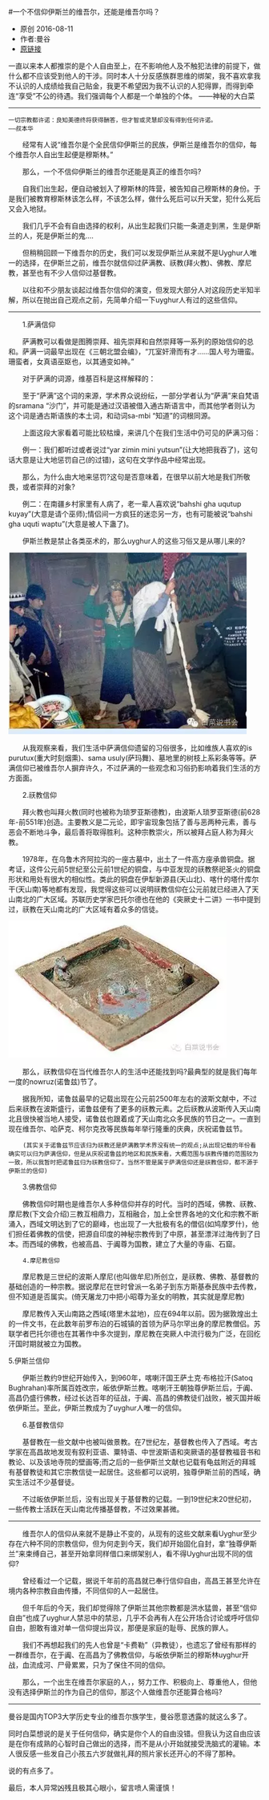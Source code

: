 #一个不信仰伊斯兰的维吾尔，还能是维吾尔吗？

* 原创 2016-08-11
* 作者:曼谷
* [原链接](http://mp.weixin.qq.com/s?__biz=MzAwNTUyMTUzNw==&mid=2649823516&idx=1&sn=506c9a3e44c7c187e988555dd52ad689#rd&location=35)


一直以来本人都推崇的是个人自由至上，在不影响他人及不触犯法律的前提下，做什么都不应该受到他人的干涉。同时本人十分反感族群思维的绑架，我不喜欢拿我不认识的人成绩给我自己贴金，我更不希望因为我不认识的人犯得罪，而得到牵连“享受”不公的待遇。我们强调每个人都是一个单独的个体。
——神秘的大白菜


* * *

```
一切宗教都许诺：良知美德终将获得酬答，但才智或灵慧却没有得到任何许诺。
——叔本华
```

　　经常有人说“维吾尔是个全民信仰伊斯兰的民族，伊斯兰是维吾尔的信仰，每个维吾尔人自出生起便是穆斯林。”

　　那么，一个不信仰伊斯兰的维吾尔还能是真正的维吾尔吗?

　　自我们出生起，便自动被划入了穆斯林的阵营，被告知自己穆斯林的身份。于是我们被教育穆斯林该怎么样，不该怎么样，做什么死后可以升天堂，犯什么死后又会入地狱。

　　我们几乎不会有自由选择的权利，从出生起我们只能一条道走到黑，生是伊斯兰的人，死是伊斯兰的鬼....

　　但稍稍回顾一下维吾尔的历史，我们可以发现伊斯兰从来就不是Uyghur人唯一的选择，在伊斯兰之前，维吾尔就信仰过萨满教、祆教(拜火教)、佛教、摩尼教，甚至也有不少人信仰过基督教。

　　以往和不少朋友谈起过维吾尔信仰的演变，但发现大部分人对这段历史半知半解，所以在抛出自己观点之前，先简单介绍一下uyghur人有过的这些信仰。

* * *

　　1.萨满信仰

　　萨满教可以看做是图腾崇拜、祖先崇拜和自然崇拜等一系列的原始信仰的总和。萨满一词最早出现在《三朝北盟会编》，“兀室奸滑而有才……国人号为珊蛮。珊蛮者，女真语巫妪也，以其通变如神。”

　　对于萨满的词源，维基百科是这样解释的：

　　至于“萨满”这个词的来源，学术界众说纷纭，一部分学者认为“萨满”来自梵语的sramana “沙门”，并可能是通过汉语被借入通古斯语言中，而其他学者则认为这个词是通古斯语族的本土词，和动词sa-mbi “知道”的词根同源。

　　上面这段大家看着可能比较枯燥，来讲几个在我们生活中仍可见的萨满习俗：

　　例一：我们都听过或者说过“yar zimin mini yutsun”(让大地把我吞了)，这句话大意是让大地惩罚自己(的过错)，这句在文学作品中经常出现。

　　那么，为什么由大地来惩罚?这句是否意味着，在很早以前大地是我们所敬畏，或者崇拜的对象?

　　例二：在南疆乡村家里有人病了，老一辈人喜欢说“bahshi gha uqutup kuyay”(大意是请个巫师);情侣间一方疯狂的迷恋另一方，也有可能被说“bahshi gha uquti waptu”(大意是被人下蛊了)。

　　伊斯兰教是禁止各类巫术的，那么uyghur人的这些习俗又是从哪儿来的?

![](imgs/01.jpg)

　　从我观察来看，我们生活中萨满信仰遗留的习俗很多，比如维族人喜欢的is purutux(重大时刻烟熏)、sama usuly(萨玛舞)、墓地里的树枝上系彩条等等。萨满信仰已被维吾尔人摒弃许久，不过萨满的一些观念和习俗扔影响着我们生活的方方面面。

　　2.祆教信仰

　　拜火教也叫拜火教(同时也被称为琐罗亚斯德教)，由波斯人琐罗亚斯德(前628年-前551年)创造。主要教义是二元论，即宇宙现象包括了善与恶两种元素，善与恶会不断地斗争，最后善将取得胜利。这种宗教崇火，所以被拜占庭人称为拜火教。

　　1978年，在乌鲁木齐阿拉沟的一座古墓中，出土了一件高方座承兽铜盘。据考证，这件公元前5世纪至公元前1世纪的铜盘，与中亚发现的祆教祭祀圣火的铜盘形状和用处有很大的相似性。类此的铜盘在伊犁新源县(天山北)、喀什的塔什库尔干(天山南)等地都有发现，我觉得这些可以说明祆教信仰在公元前就已经进入了天山南北的广大区域。苏联历史学家巴托尔德也在他的《突厥史十二讲》一书中提到过，祆教在天山南北的广大区域有着众多的信徒。

![](imgs/02.jpg)

　　那么，祆教信仰在当代维吾尔人的生活中还能找到吗?最典型的就是我们每年一度的nowruz(诺鲁兹)节了。

　　据我所知，诺鲁兹最早的记载出现在公元前2500年左右的波斯文献中，不过后来祆教在波斯盛行，诺鲁兹便有了更多的祆教元素。之后祆教从波斯传入天山南北且很快被当地人接受，诺鲁兹也跟着成了天山南北众多民族的节日之一。一直到现在维吾尔、哈萨克、柯尔克孜等民族每年举行隆重的庆典，庆祝诺鲁兹节。

        (其实关于诺鲁兹节应该归为祆教还是萨满教学术界没有统一的观点;从出现记载的年份看确实可以归为萨满信仰，但是从庆祝诺鲁兹的地区和民族来看，大概范围与祆教传播的范围较为一致，所以我暂时把诺鲁兹归为祆教信仰了。当然不管是属于萨满信仰还是祆教信仰，都不源于伊斯兰的信仰)

　　3.佛教信仰

　　佛教信仰时期也是维吾尔人多种信仰并存的时代。当时的西域，佛教、祆教、摩尼教(下文会介绍)三教互相鼎力，互相融合，加上全世界各地的文化和宗教不断涌入，西域文明达到了它的巅峰，也出现了一大批极有名的僧侣(如鸠摩罗什)，他们担任着佛教的信使，把源自印度的神秘宗教传到了中原，甚至漂洋过海传到了日本。而西域的佛教，也被高昌、于阗尊为国教，建立了大量的寺庙、石窟。

        4.摩尼教信仰

　　摩尼教是三世纪的波斯人摩尼(也叫做牟尼)所创立，是祆教、佛教、基督教的基础创造的一种宗教。据说摩尼在世时曾派一名弟子到东方斯基泰民族中去传教，但不知道是否属实。(倚天屠龙刀中把小昭尊为圣女的明教，其实就是摩尼教)

　　摩尼教传入天山南路之西域(塔里木盆地)，应在694年以前。因为据敦煌出土的一件文书，在此数年前罗布泊的石城镇的首领为萨马尔罕出身的摩尼教僧侣。苏联学者巴托尔德也在其著作中多次提到，摩尼教在突厥人中流行极为广泛，在回纥汗国时期就被立为国教。

5.伊斯兰信仰

　　伊斯兰教约9世纪开始传入，到960年，喀喇汗国王萨土克·布格拉汗(Satoq Bughrahan)率所属百姓改宗，皈依伊斯兰教。喀喇汗王朝独尊伊斯兰后，于阗、高昌仍盛行佛教，经过长达百年的征战，于阗、高昌的佛教徒们战败，被灭国并皈依伊斯兰。至此，伊斯兰教成为了uyghur人唯一的信仰。

　　6.基督教信仰

　　基督教在一些文献中也被叫做景教。在7世纪左，基督教也传入了西域。考古学家在高昌故地发现有叙利亚语、粟特语、中世波斯语和突厥语的基督教福音书和教论、以及该地寺院的壁画等;而之后的一些伊斯兰文献也记载有龟兹附近的拜城有基督教徒和其它宗教信徒一起居住。这些都可以说明，独尊伊斯兰前的西域，确实生活过不少基督徒。

　　不过皈依伊斯兰后，没有出现关于基督教的记载。一到19世纪末20世纪初，一些传教士活跃在天山南北传播基督教，不过效果甚微。

* * *

　　维吾尔人的信仰从来就不是静止不变的，从现有的这些文献来看Uyghur至少存在六种不同的宗教信仰，但为何走到今天，我们却开始固化自封，拿“独尊伊斯兰”来束缚自己，甚至开始拿同样借口来绑架别人，看不得Uyghur出现不同的信仰?

　　曾经看过一个记载，据说千年前的高昌就已奉行信仰自由，高昌王甚至允许在境内各种宗教自由传播，不同信仰的人一起居住。

　　但千年后的今天，我们却觉得除了伊斯兰其他宗教都是洪水猛兽，甚至“信仰自由”也成了uyghur人禁忌中的禁忌，几乎不会再有人在公开场合讨论或呼吁信仰自由，胆敢有谁对单一信仰提出异议，那便是家庭的耻辱、民族的罪人。

　　我们不再想起我们的先人也曾是“卡费勒”（异教徒），也遗忘了曾经有那样的一群维吾尔，在于阗、在高昌为了佛教信仰，与皈依伊斯兰的穆斯林uyghur开战，血流成河、尸骨累累，只为了保住不同的信仰。

　　那么，一个出生在维吾尔家庭的人，，努力工作、积极向上、尊重他人，但他没有选择伊斯兰的作为自己的信仰，那这个人做维吾尔还能算合格吗?


* * *

曼谷是国内TOP3大学历史专业的维吾尔族学生，曼谷愿意透露的就这么多了。

同时白菜想说的是关于任何信仰，确实是你个人的自由没错。但我认为这自由应该是在你有成熟的心智时自己做出的选择，而不是从小开始就接受洗脑式的灌输。本人很反感一些发自己小孩五六岁就做礼拜的照片家长还开心的不得了那种。

说的有点多了。

最后，本人异常凶残且极其心眼小，留言喷人需谨慎！